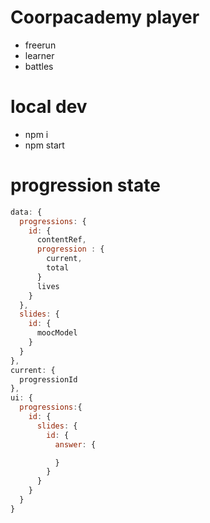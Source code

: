 # Coorpacademy player

- freerun
- learner
- battles

# local dev
- npm i
- npm start

# progression state
```js
data: {
  progressions: {
    id: {
      contentRef,
      progression : {
        current,
        total
      }
      lives
    }
  },
  slides: {
    id: {
      moocModel
    }
  }
},
current: {
  progressionId
},
ui: {
  progressions:{
    id: {
      slides: {
        id: {
          answer: {

          }
        }
      }
    }
  }
}
```
